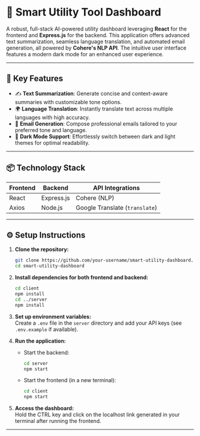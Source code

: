 # 🚀 Smart Utility Tool Dashboard

A robust, full-stack AI-powered utility dashboard leveraging **React** for the frontend and **Express.js** for the backend. This application offers advanced text summarization, seamless language translation, and automated email generation, all powered by **Cohere's NLP API**. The intuitive user interface features a modern dark mode for an enhanced user experience.

---

## 📸 Key Features

- ✍️ **Text Summarization**: Generate concise and context-aware summaries with customizable tone options.
- 🌍 **Language Translation**: Instantly translate text across multiple languages with high accuracy.
- 📧 **Email Generation**: Compose professional emails tailored to your preferred tone and language.
- 🌙 **Dark Mode Support**: Effortlessly switch between dark and light themes for optimal readability.

---

## 📦 Technology Stack

| Frontend      | Backend     | API Integrations                |
|---------------|-------------|---------------------------------|
| React         | Express.js  | Cohere (NLP)                    |
| Axios         | Node.js     | Google Translate (`translate`)  |

---

## ⚙️ Setup Instructions

1. **Clone the repository:**
    ```bash
    git clone https://github.com/your-username/smart-utility-dashboard.git
    cd smart-utility-dashboard
    ```

2. **Install dependencies for both frontend and backend:**
    ```bash
    cd client
    npm install
    cd ../server
    npm install
    ```

3. **Set up environment variables:**  
    Create a `.env` file in the `server` directory and add your API keys (see `.env.example` if available).

4. **Run the application:**
    - Start the backend:
      ```bash
      cd server
      npm start
      ```
    - Start the frontend (in a new terminal):
      ```bash
      cd client
      npm start
      ```

5. **Access the dashboard:**  
    Hold the CTRL key and click on the localhost link generated in your terminal after running the frontend.
---
